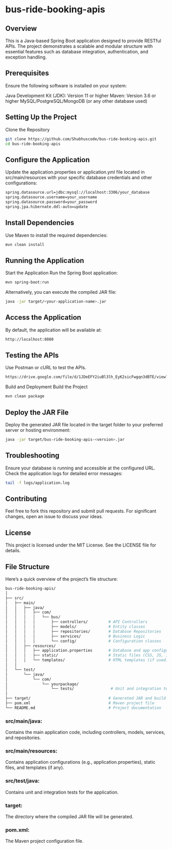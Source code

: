 # bus-ride-booking-apis

## Overview
This is a Java-based Spring Boot application designed to provide RESTful APIs. The project demonstrates a scalable and modular structure with essential features such as database integration, authentication, and exception handling.


##  Prerequisites
Ensure the following software is installed on your system:

Java Development Kit (JDK): Version 11 or higher
Maven: Version 3.6 or higher
MySQL/PostgreSQL/MongoDB (or any other database used)


##  Setting Up the Project
Clone the Repository
```bash 
git clone https://github.com/Shubhuscode/bus-ride-booking-apis.git
cd bus-ride-booking-apis
```


##  Configure the Application
Update the application.properties or application.yml file located in src/main/resources with your specific database credentials and other configurations:

```bash 
spring.datasource.url=jdbc:mysql://localhost:3306/your_database
spring.datasource.username=your_username
spring.datasource.password=your_password
spring.jpa.hibernate.ddl-auto=update
```


##  Install Dependencies
Use Maven to install the required dependencies:

```bash 
mvn clean install
```


##  Running the Application
Start the Application
Run the Spring Boot application:

```bash 
mvn spring-boot:run
```

Alternatively, you can execute the compiled JAR file:

```bash 
java -jar target/<your-application-name>.jar
```


##  Access the Application
By default, the application will be available at:

```bash 
http://localhost:8080
```


##  Testing the APIs
Use Postman or cURL to test the APIs.
```bash 
https://drive.google.com/file/d/1JDeEFY2iuBl3lh_EyK2sicFwgqn3dBTE/view?usp=sharing
```


Build and Deployment
Build the Project
```bash 
mvn clean package
```


##  Deploy the JAR File
Deploy the generated JAR file located in the target folder to your preferred server or hosting environment:
```bash 
java -jar target/bus-ride-booking-apis-<version>.jar
```



##  Troubleshooting
Ensure your database is running and accessible at the configured URL.
Check the application logs for detailed error messages:
```bash 
tail -f logs/application.log
```


##  Contributing
Feel free to fork this repository and submit pull requests. For significant changes, open an issue to discuss your ideas.


##  License
This project is licensed under the MIT License. See the LICENSE file for details.


##  File Structure
Here’s a quick overview of the project’s file structure:
```graphql
bus-ride-booking-apis/
│
├── src/
│   ├── main/
│   │   ├── java/
│   │   │   ├── com/
│   │   │   │   └── bus/
│   │   │   │       ├── controllers/         # API Controllers
│   │   │   │       ├── models/              # Entity classes
│   │   │   │       ├── repositories/        # Database Repositories
│   │   │   │       ├── services/            # Business Logic
│   │   │   │       └── config/              # Configuration classes
│   │   ├── resources/
│   │   │   ├── application.properties       # Database and app configurations
│   │   │   ├── static/                      # Static files (CSS, JS, Images)
│   │   │   └── templates/                   # HTML templates (if used)
│   │
│   └── test/
│       └── java/
│           └── com/
│               └── yourpackage/
│                   └── tests/                # Unit and integration tests
│
├── target/                                  # Generated JAR and build files
├── pom.xml                                  # Maven project file
└── README.md                                # Project documentation
```

###  src/main/java:
Contains the main application code, including controllers, models, services, and repositories.
###  src/main/resources: 
Contains application configurations (e.g., application.properties), static files, and templates (if any).
###  src/test/java: 
Contains unit and integration tests for the application.
###  target: 
The directory where the compiled JAR file will be generated.
###  pom.xml: 
The Maven project configuration file.


